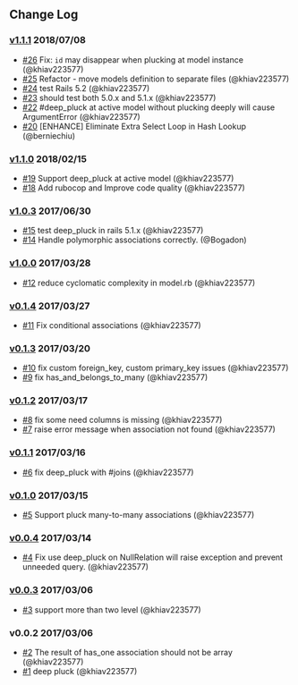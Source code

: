 ## Change Log

### [v1.1.1](https://github.com/khiav223577/deep_pluck/compare/v1.1.0...v1.1.1) 2018/07/08
- [#26](https://github.com/khiav223577/deep_pluck/pull/26) Fix: `id` may disappear when plucking at model instance (@khiav223577)
- [#25](https://github.com/khiav223577/deep_pluck/pull/25) Refactor - move models definition to separate files (@khiav223577)
- [#24](https://github.com/khiav223577/deep_pluck/pull/24) test Rails 5.2 (@khiav223577)
- [#23](https://github.com/khiav223577/deep_pluck/pull/23) should test both 5.0.x and 5.1.x (@khiav223577)
- [#22](https://github.com/khiav223577/deep_pluck/pull/22) #deep_pluck at active model without plucking deeply will cause ArgumentError (@khiav223577)
- [#20](https://github.com/khiav223577/deep_pluck/pull/20) [ENHANCE] Eliminate Extra Select Loop in Hash Lookup (@berniechiu)

### [v1.1.0](https://github.com/khiav223577/deep_pluck/compare/v1.0.3...v1.1.0) 2018/02/15
- [#19](https://github.com/khiav223577/deep_pluck/pull/19) Support deep_pluck at active model (@khiav223577)
- [#18](https://github.com/khiav223577/deep_pluck/pull/18) Add rubocop and Improve code quality (@khiav223577)

### [v1.0.3](https://github.com/khiav223577/deep_pluck/compare/v1.0.0...v1.0.3) 2017/06/30
- [#15](https://github.com/khiav223577/deep_pluck/pull/15) test deep_pluck in rails 5.1.x (@khiav223577)
- [#14](https://github.com/khiav223577/deep_pluck/pull/14) Handle polymorphic associations correctly. (@Bogadon)

### [v1.0.0](https://github.com/khiav223577/deep_pluck/compare/v0.1.4...v1.0.0) 2017/03/28
- [#12](https://github.com/khiav223577/deep_pluck/pull/12) reduce cyclomatic complexity in model.rb (@khiav223577)

### [v0.1.4](https://github.com/khiav223577/deep_pluck/compare/v0.1.3...v0.1.4) 2017/03/27
- [#11](https://github.com/khiav223577/deep_pluck/pull/11) Fix conditional associations (@khiav223577)

### [v0.1.3](https://github.com/khiav223577/deep_pluck/compare/v0.1.2...v0.1.3) 2017/03/20
- [#10](https://github.com/khiav223577/deep_pluck/pull/10) fix custom foreign_key, custom primary_key issues (@khiav223577)
- [#9](https://github.com/khiav223577/deep_pluck/pull/9) fix has_and_belongs_to_many (@khiav223577)

### [v0.1.2](https://github.com/khiav223577/deep_pluck/compare/v0.1.1...v0.1.2) 2017/03/17
- [#8](https://github.com/khiav223577/deep_pluck/pull/8) fix some need columns is missing (@khiav223577)
- [#7](https://github.com/khiav223577/deep_pluck/pull/7) raise error message when association not found (@khiav223577)

### [v0.1.1](https://github.com/khiav223577/deep_pluck/compare/v0.1.0...v0.1.1) 2017/03/16
- [#6](https://github.com/khiav223577/deep_pluck/pull/6) fix deep_pluck with #joins (@khiav223577)

### [v0.1.0](https://github.com/khiav223577/deep_pluck/compare/v0.0.4...v0.1.0) 2017/03/15
- [#5](https://github.com/khiav223577/deep_pluck/pull/5) Support pluck many-to-many associations (@khiav223577)

### [v0.0.4](https://github.com/khiav223577/deep_pluck/compare/v0.0.3...v0.0.4) 2017/03/14
- [#4](https://github.com/khiav223577/deep_pluck/pull/4) Fix use deep_pluck on NullRelation will raise exception and prevent unneeded query. (@khiav223577)

### [v0.0.3](https://github.com/khiav223577/deep_pluck/compare/v0.0.2...v0.0.3) 2017/03/06
- [#3](https://github.com/khiav223577/deep_pluck/pull/3) support more than two level (@khiav223577)

### v0.0.2 2017/03/06
- [#2](https://github.com/khiav223577/deep_pluck/pull/2) The result of has_one association should not be array (@khiav223577)
- [#1](https://github.com/khiav223577/deep_pluck/pull/1) deep pluck (@khiav223577)
